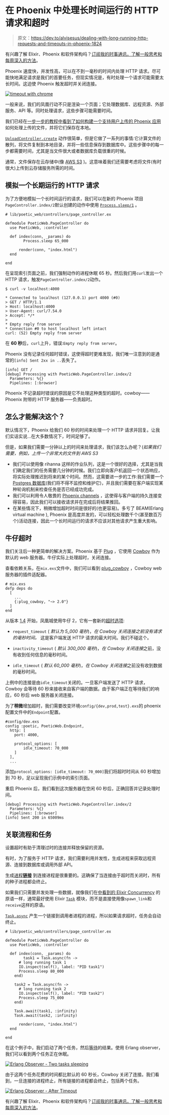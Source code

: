 # 在 Phoenix 中处理长时间运行的 HTTP 请求和超时

> 原文：<https://dev.to/alvisesus/dealing-with-long-running-http-requests-and-timeouts-in-phoenix-1824>

有兴趣了解 Elixir、Phoenix 和软件架构吗？[订阅我的时事通讯，了解一般思考和每周深入的方法](https://www.poeticoding.com/subscribe-to-newsletter/)。

Phoenix 速度快，并发性高，可以在不到一毫秒的时间内处理 HTTP 请求。尽可能快地满足请求是我们的首要任务，但现实情况是，有时处理一个请求可能需要太长时间。这迫使 Phoenix 触发超时并关闭连接。

[![timeout with chrome](img/f9ee1a7fb1ac574a42b7413fdcf44c6d.png)](https://res.cloudinary.com/practicaldev/image/fetch/s--lm67lBcg--/c_limit%2Cf_auto%2Cfl_progressive%2Cq_auto%2Cw_880/https://www.poeticoding.com/wp-content/uploads/2019/05/image.png)

一般来说，我们的凤凰行动不只是渲染一个页面；它处理数据库、远程资源、外部服务、API 等。同时处理请求，这些步骤可能需要时间。

我们已经在[一步一步的教程中看到了如何构建一个支持用户上传的 Phoenix 应用](https://www.poeticoding.com/step-by-step-tutorial-to-build-a-phoenix-app-that-supports-user-uploads/)如何处理上传的文件，并将它们保存在本地。

[`UploadController.create`](https://github.com/poeticoding/phoenix_uploads_articles/blob/d67c4b2495a75410f7cc497a6df2dd54be37cc03/lib/poetic_web/controllers/upload_controller.ex#L16) 动作很简单，但是它做了一系列的事情:它计算文件的散列，将文件复制到本地目录，并将一些信息保存到数据库中。这些步骤中的每一步都需要时间，尤其是当文件很大或者数据库负载很重的时候。

通常，文件保存在云存储中(像 [AWS S3](https://aws.amazon.com/s3/) )。这意味着我们还需要考虑将文件(有时很大)上传到云存储服务所需的时间。

## 模拟一个长期运行的 HTTP 请求

为了方便地模拟一个长时间运行的请求，我们可以在新的 Phoenix 项目`PageController.index/2`默认创建的动作中使用 [`Process.sleep/1`](https://hexdocs.pm/elixir/Process.html#sleep/1) 。

```
# lib/poetic_web/controllers/page_controller.ex

defmodule PoeticWeb.PageController do
  use PoeticWeb, :controller

  def index(conn, _params) do
        Process.sleep 65_000

      render(conn, "index.html")
  end

end 
```

在呈现索引页面之前，我们强制动作的进程休眠 65 秒。然后我们用`curl`发出一个 HTTP 请求，触发`PageController.index/2`动作。

```
$ curl -v localhost:4000

* Connected to localhost (127.0.0.1) port 4000 (#0)
> GET / HTTP/1.1
> Host: localhost:4000
> User-Agent: curl/7.54.0
> Accept: */*
>
* Empty reply from server
* Connection #0 to host localhost left intact
curl: (52) Empty reply from server 
```

在 **60 秒**后，`curl`上升，错误:`Empty reply from server`。

Phoenix 没有记录任何超时错误，这使得超时更难发现，我们唯一注意到的是通常的`[info] Sent 2xx in ..`丢失了。

```
[info] GET /
[debug] Processing with PoeticWeb.PageController.index/2
  Parameters: %{}
  Pipelines: [:browser] 
```

Phoenix 不记录超时错误的原因是它不处理这种类型的超时。cowboy——Phoenix 附带的 HTTP 服务器——负责超时。

## 怎么才能解决这个？

默认情况下，Phoenix 给我们 60 秒的时间来处理一个 HTTP 请求并回复。让我们实话实说...在大多数情况下，时间足够了。

但是，如果我们需要一分钟以上的时间来处理请求，我们该怎么办呢？(*如果我们需要，例如，上传一个非常大的文件到 AWS S3*

*   我们可以使用像 rihanna 这样的作业队列，这是一个很好的选择，尤其是当我们确定我们的任务需要几分钟的时候。我们立即向客户机返回一个状态响应，将实际处理推迟到将来的某个时间。然而，这需要进一步的工作:我们需要一个 [Postgres 数据库](https://www.poeticoding.com/step-by-step-tutorial-to-build-a-phoenix-app-that-supports-user-uploads/#postgres-docker)(我们将不得不监控和维护它)，并且我们需要在客户端实现某种轮询机制来检查任务是否已经成功完成。
*   我们可以利用令人敬畏的 [Phoenix channels](https://hexdocs.pm/phoenix/channels.html) ，这使得与客户端的持久连接变得容易，因此我们可以接收请求并在完成后将结果推回。
*   在某些情况下，稍微增加超时时间是很好的(也更容易)。多亏了 BEAM(Erlang virtual machine ), Phoenix 是高度并发的，可以轻松处理数千个(甚至数百万个)活动连接，因此一个长时间运行的请求不应该对其他请求产生重大影响。

## 牛仔超时

我们关注后一种更简单的解决方案。Phoenix 基于 [Plug](https://github.com/elixir-plug/plug) ，它使用 [Cowboy](https://github.com/ninenines/cowboy) 作为默认的 web 服务器。牛仔实际上处理超时，关闭连接。

查看依赖关系，在`mix.exs`文件中，我们可以看到 [plug_cowboy](https://github.com/elixir-plug/plug_cowboy) ，Cowboy web 服务器的插件适配器。

```
# mix.exs
defp deps do
  [
    ...
    {:plug_cowboy, "~> 2.0"}
  ]
end 
```

从版本 [1.4](https://gist.github.com/chrismccord/bb1f8b136f5a9e4abc0bfc07b832257e) 开始，凤凰城使用牛仔 2，它有一套新的[超时选项](https://ninenines.eu/docs/en/cowboy/2.0/manual/cowboy_http/):

*   `request_timeout` ( *默认为 5_000 毫秒*)，*在 Cowboy 关闭连接之前没有请求的毫秒时间。*
    这是客户端发送 HTTP 请求的最大时间。我们不碰这个。

*   `inactivity_timeout` ( *默认 300_000 毫秒*)，*在 Cowboy 关闭连接*之前，没有收到任何信息的毫秒时间。

*   `idle_timeout` ( *默认 60_000 毫秒*)，*在 Cowboy 关闭连接*之前没有收到数据的毫秒时间。

上例中的连接是由`idle_timeout`关闭的。一旦客户端发送了 HTTP 请求，Cowboy 会等待 60 秒来接收来自客户端的数据。由于客户端正在等待我们的响应，60 秒后 web 服务器关闭连接。

为了**稍微**增加超时，我们需要改变环境`config/{dev,prod,test}.exs`的 phoenix 配置文件中的`Endpoint`配置。

```
#config/dev.exs
config :poetic, PoeticWeb.Endpoint,
  http: [
    port: 4000,

    protocol_options: [
        idle_timeout: 70_000
    ]
  ],
  ... 
```

添加`protocol_options: [idle_timeout: 70_000]`我们将超时时间从 60 秒增加到 70 秒，足以呈现我们示例中的索引页面。

重启 Phoenix 后，我们看到这次服务器在空闲 60 秒后，正确回答并记录处理时间。

```
[debug] Processing with PoeticWeb.PageController.index/2
  Parameters: %{}
  Pipelines: [:browser]
[info] Sent 200 in 65009ms 
```

## 关联流程和任务

设置超时有助于清理过时的连接并释放保留的资源。

有时，为了服务于 HTTP 请求，我们需要利用并发性，生成进程来获取远程资源、连接到数据库或调用外部 API。

生成[进程**链接**](http://erlang.org/doc/reference_manual/processes.html#links) 到连接进程是很重要的。这确保了当连接由于超时而关闭时，所有的种子进程都会终止。

如果我们只需要并发处理一些数据，就像我们在[中看到的 Elixir Concurrency](https://www.poeticoding.com/the-primitives-of-elixir-concurrency-full-example/#task) 的原语一样，通常最好使用 Elixir [`Task`](https://hexdocs.pm/elixir/Task.html) 模块，而不是直接使用像`spawn_link`和`receive`这样的原语。

[`Task.async`](https://hexdocs.pm/elixir/Task.html#async/1) 产生一个链接到调用者进程的进程，所以如果请求超时，任务会自动终止。

```
# lib/poetic_web/controllers/page_controller.ex

defmodule PoeticWeb.PageController do
  use PoeticWeb, :controller

  def index(conn, _params) do
        task1 = Task.async(fn ->
      # long running task 1
      IO.inspect(self(), label: "PID task1")
      Process.sleep 80_000
    end)

    task2 = Task.async(fn ->
      # long running task 2
      IO.inspect(self(), label: "PID task2")
      Process.sleep 75_000
    end)

    Task.await(task1, :infinity)
    Task.await(task2, :infinity)

      render(conn, "index.html")
  end

end 
```

在这个例子中，我们启动了两个任务，然后[等待](https://hexdocs.pm/elixir/Task.html#await/2)的结果。使用 Erlang observer，我们可以看到两个任务正在休眠。

[![Erlang Observer - Two tasks sleeping](img/ab229d9de6313a820509b0a8aa76404e.png)](https://res.cloudinary.com/practicaldev/image/fetch/s--fVFMymHX--/c_limit%2Cf_auto%2Cfl_progressive%2Cq_auto%2Cw_880/https://www.poeticoding.com/wp-content/uploads/2019/05/erlang_observer_tasks_sleep.jpg)

由于这两个任务花费的时间都比默认的 60 秒长，Cowboy 关闭了连接。我们看到，一旦连接的进程终止，所有链接的进程都会终止，包括两个任务。

[![Erlang Observer - After Timeout](img/edc5287f0e71714f7a3cc46fd0862c5d.png)](https://res.cloudinary.com/practicaldev/image/fetch/s--oZNF9rSw--/c_limit%2Cf_auto%2Cfl_progressive%2Cq_auto%2Cw_880/https://www.poeticoding.com/wp-content/uploads/2019/05/erlang_obswerver_connection_closed-1.jpg)

有兴趣了解 Elixir、Phoenix 和软件架构吗？[订阅我的时事通讯，了解一般思考和每周深入的方法](https://www.poeticoding.com/subscribe-to-newsletter/)。
